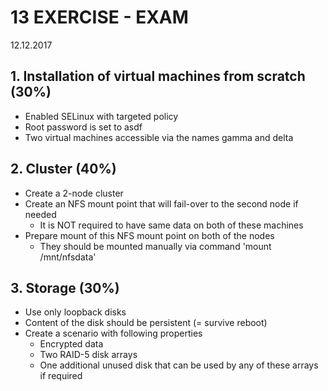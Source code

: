 # 13 EXERCISE - EXAM
12.12.2017

## 1. Installation of virtual machines from scratch (30%)
* Enabled SELinux with targeted policy
* Root password is set to asdf
* Two virtual machines accessible via the names gamma and delta

## 2. Cluster (40%)
* Create a 2-node cluster
* Create an NFS mount point that will fail-over to the second node if needed
    * It is NOT required to have same data on both of these machines
* Prepare mount of this NFS mount point on both of the nodes
    * They should be mounted manually via command 'mount /mnt/nfsdata'

## 3. Storage (30%)
* Use only loopback disks
* Content of the disk should be persistent (= survive reboot)
* Create a scenario with following properties
    * Encrypted data
    * Two RAID-5 disk arrays
    * One additional unused disk that can be used by any of these arrays if required

